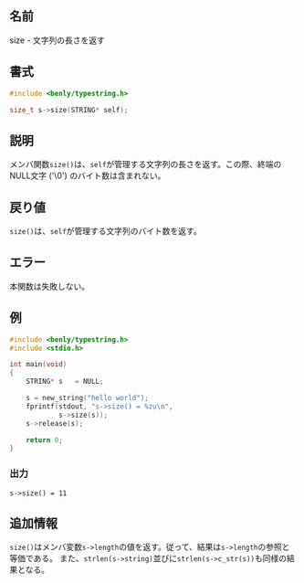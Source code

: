 ## 名前

size - 文字列の長さを返す

## 書式

```c
#include <benly/typestring.h>

size_t s->size(STRING* self);
```

## 説明

メンバ関数`size()`は、`self`が管理する文字列の長さを返す。この際、終端のNULL文字 ('\0') のバイト数は含まれない。

## 戻り値

`size()`は、`self`が管理する文字列のバイト数を返す。

## エラー

本関数は失敗しない。

## 例

```c
#include <benly/typestring.h>
#include <stdio.h>

int main(void)
{
    STRING* s   = NULL;

    s = new_string("hello world");
    fprintf(stdout, "s->size() = %zu\n",
            s->size(s));
    s->release(s);

    return 0;
}
```

### 出力

```
s->size() = 11
```

## 追加情報

`size()`はメンバ変数`s->length`の値を返す。従って、結果は`s->length`の参照と等価である。
また、`strlen(s->string)`並びに`strlen(s->c_str(s))`も同様の結果となる。
